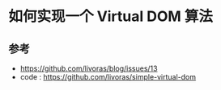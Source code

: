 # 如何实现一个 Virtual DOM 算法

## 


## 参考
- https://github.com/livoras/blog/issues/13
- code : https://github.com/livoras/simple-virtual-dom
